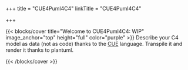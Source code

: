 +++
title = "CUE4Puml4C4"
linkTitle = "CUE4Puml4C4"

+++

{{< blocks/cover title="Welcome to CUE4Puml4C4: WIP" image_anchor="top" height="full" color="purple" >}}
Describe your C4 model as data (not as code) thanks to the [CUE](https://cuelang.org) language.
Transpile it and render it thanks to plantuml.

{{< /blocks/cover >}}
